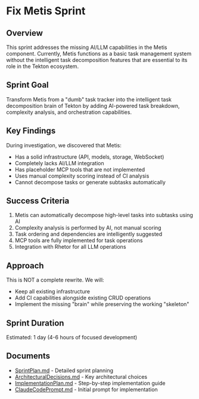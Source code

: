 # Fix Metis Sprint

## Overview

This sprint addresses the missing AI/LLM capabilities in the Metis component. Currently, Metis functions as a basic task management system without the intelligent task decomposition features that are essential to its role in the Tekton ecosystem.

## Sprint Goal

Transform Metis from a "dumb" task tracker into the intelligent task decomposition brain of Tekton by adding AI-powered task breakdown, complexity analysis, and orchestration capabilities.

## Key Findings

During investigation, we discovered that Metis:
- Has a solid infrastructure (API, models, storage, WebSocket)
- Completely lacks AI/LLM integration
- Has placeholder MCP tools that are not implemented
- Uses manual complexity scoring instead of CI analysis
- Cannot decompose tasks or generate subtasks automatically

## Success Criteria

1. Metis can automatically decompose high-level tasks into subtasks using AI
2. Complexity analysis is performed by AI, not manual scoring
3. Task ordering and dependencies are intelligently suggested
4. MCP tools are fully implemented for task operations
5. Integration with Rhetor for all LLM operations

## Approach

This is NOT a complete rewrite. We will:
- Keep all existing infrastructure
- Add CI capabilities alongside existing CRUD operations
- Implement the missing "brain" while preserving the working "skeleton"

## Sprint Duration

Estimated: 1 day (4-6 hours of focused development)

## Documents

- [SprintPlan.md](./SprintPlan.md) - Detailed sprint planning
- [ArchitecturalDecisions.md](./ArchitecturalDecisions.md) - Key architectural choices
- [ImplementationPlan.md](./ImplementationPlan.md) - Step-by-step implementation guide
- [ClaudeCodePrompt.md](./ClaudeCodePrompt.md) - Initial prompt for implementation